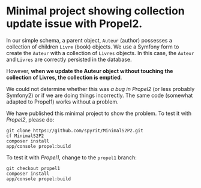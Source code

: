 Minimal project showing collection update issue with Propel2.
=============

In our simple schema, a parent object, `Auteur` (author) possesses a collection of children `Livre` (book) objects. We use a Symfony form to create the `Auteur` with a collection of `Livres` objects. In this case, the `Auteur` and `Livres` are correctly persisted in the database.

However, **when we update the Auteur object without touching the collection of Livres, the collection is emptied**.

We could not determine whether this was *a bug in Propel2* (or less probably Symfony2) or if we are doing things incorrectly. The same code (somewhat adapted to Propel1) works without a problem.

We have published this minimal project to show the problem. To test it with *Propel2*, please do:

    git clone https://github.com/spyrit/MinimalS2P2.git
    cf MinimalS2P2
    composer install
    app/console propel:build

To test it with *Propel1*, change to the `propel1` branch:

    git checkout propel1
    composer install
    app/console propel:build